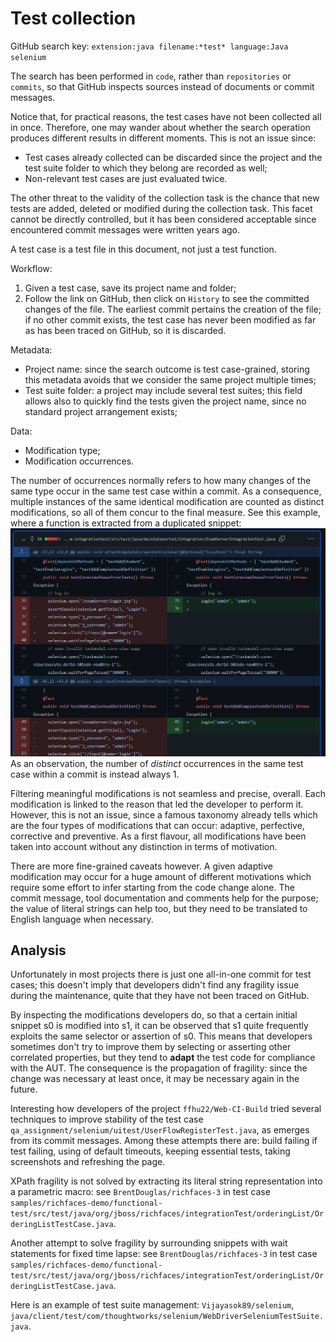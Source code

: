 # Test collection

GitHub search key: `extension:java filename:*test* language:Java selenium`

The search has been performed in `code`, rather than `repositories` or `commits`, so that GitHub inspects sources instead of documents or commit messages.

Notice that, for practical reasons, the test cases have not been collected all in once. Therefore, one may wander about whether the search operation produces different results in different moments. This is not an issue since:

- Test cases already collected can be discarded since the project and the test suite folder to which they belong are recorded as well;
- Non-relevant test cases are just evaluated twice.

The other threat to the validity of the collection task is the chance that new tests are added, deleted or modified during the collection task. This facet cannot be directly controlled, but it has been considered acceptable since encountered commit messages were written years ago.



A test case is a test file in this document, not just a test function.

Workflow:

1. Given a test case, save its project name and folder;
2. Follow the link on GitHub, then click on `History` to see the committed changes of the file. The earliest commit pertains the creation of the file; if no other commit exists, the test case has never been modified as far as has been traced on GitHub, so it is discarded.

Metadata:

- Project name: since the search outcome is test case-grained, storing this metadata avoids that we consider the same project multiple times;
- Test suite folder: a project may include several test suites; this field allows also to quickly find the tests given the project name, since no standard project arrangement exists;

Data:

- Modification type;
- Modification occurrences.

The number of occurrences normally refers to how many changes of the same type occur in the same test case within a commit. As a consequence, multiple instances of the same identical modification are counted as distinct modifications, so all of them concur to the final measure. See this example, where a function is extracted from a duplicated snippet: ![Example0](<./DiffExamples/Example0.png>)
As an observation, the number of *distinct* occurrences in the same test case within a commit is instead always 1.

Filtering meaningful modifications is not seamless and precise, overall. Each modification is linked to the reason that led the developer to perform it. However, this is not an issue, since a famous taxonomy already tells which are the four types of modifications that can occur: adaptive, perfective, corrective and preventive.
As a first flavour, all modifications have been taken into account without any distinction in terms of motivation.

There are more fine-grained caveats however. A given adaptive modification may occur for a huge amount of different motivations which require some effort to infer starting from the code change alone. The commit message, tool documentation and comments help for the purpose; the value of literal strings can help too, but they need to be translated to English language when necessary.

## Analysis

Unfortunately in most projects there is just one all-in-one commit for test cases; this doesn't imply that developers didn't find any fragility issue during the maintenance, quite that they have not been traced on GitHub.

By inspecting the modifications developers do, so that a certain initial snippet s0 is modified into s1, it can be observed that s1 quite frequently exploits the same selector or assertion of s0. This means that developers sometimes don't try to improve them by selecting or asserting other correlated properties, but they tend to **adapt** the test code for compliance with the AUT. The consequence is the propagation of fragility: since the change was necessary at least once, it may be necessary again in the future.

Interesting how developers of the project `ffhu22/Web-CI-Build` tried several techniques to improve stability of the test case `qa_assignment/selenium/uitest/UserFlowRegisterTest.java`, as emerges from its commit messages. Among these attempts there are: build failing if test failing, using of default timeouts, keeping essential tests, taking screenshots and refreshing the page.

XPath fragility is not solved by extracting its literal string representation into a parametric macro: see `BrentDouglas/richfaces-3` in test case `samples/richfaces-demo/functional-test/src/test/java/org/jboss/richfaces/integrationTest/orderingList/OrderingListTestCase.java`.

Another attempt to solve fragility by surrounding snippets with wait statements for fixed time lapse: see `BrentDouglas/richfaces-3` in test case `samples/richfaces-demo/functional-test/src/test/java/org/jboss/richfaces/integrationTest/orderingList/OrderingListTestCase.java`.

Here is an example of test suite management: `Vijayasok89/selenium`, `java/client/test/com/thoughtworks/selenium/WebDriverSeleniumTestSuite.java`.
